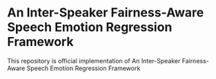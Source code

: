 # An Inter-Speaker Fairness-Aware Speech Emotion Regression Framework

This repository is official implementation of An Inter-Speaker Fairness-Aware Speech Emotion Regression Framework
